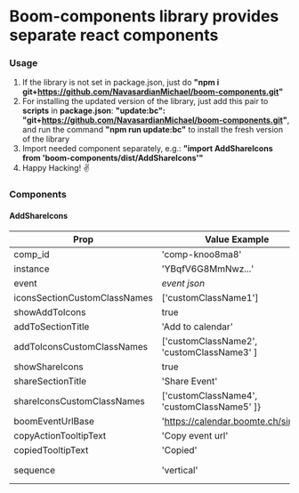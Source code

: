 # Boom-components library provides separate react components

### Usage
1. If the library is not set in package.json, just do **"npm i git+https://github.com/NavasardianMichael/boom-components.git"**
2. For installing the updated version of the library, just add this pair to **scripts** in **package.json**: **"update:bc": "git+https://github.com/NavasardianMichael/boom-components.git"**, and run the command **"npm run update:bc"** to install the fresh version of the library
3. Import needed component separately, e.g.: **"import AddShareIcons from 'boom-components/dist/AddShareIcons'"**
4. Happy Hacking! ✌






### Components

#### AddShareIcons


**Prop** | **Value Example** | **type**
---- | ---------- | ----
comp_id | 'comp-knoo8ma8' | string **(Required)**
instance | 'YBqfV6G8MmNwz...' | string **(Required)**
event | *event json* | object **(Required)**
iconsSectionCustomClassNames | ['customClassName1'] | arrayOf(PropTypes.string)
showAddToIcons | true | bool
addToSectionTitle | 'Add to calendar' | string
addToIconsCustomClassNames | ['customClassName2', 'customClassName3' ] | arrayOf(PropTypes.string)
showShareIcons | true | bool
shareSectionTitle | 'Share Event' | string
shareIconsCustomClassNames | ['customClassName4', 'customClassName5' ]} | arrayOf(PropTypes.string)
boomEventUrlBase | 'https://calendar.boomte.ch/single/' | string **(Required)**
copyActionTooltipText | 'Copy event url' | string
copiedTooltipText | 'Copied' | string
sequence | 'vertical' | oneOf(['vertical' 'horizontal'])
